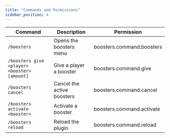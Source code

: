 ```yaml
---
title: "Commands and Permissions"
sidebar_position: 4
---
```


| Command                                      | Description                | Permission                |
|----------------------------------------------|----------------------------|---------------------------|
| `/boosters`                                  | Opens the boosters menu    | boosters.command.boosters |
| `/boosters give <player> <booster> [amount]` | Give a player a booster    | boosters.command.give     |
| `/boosters cancel`                           | Cancel the active boosters | boosters.command.cancel   |
| `/boosters activate <booster>`               | Activate a booster         | boosters.command.activate |
| `/boosters reload`                           | Reload the plugin          | boosters.command.reload   |
